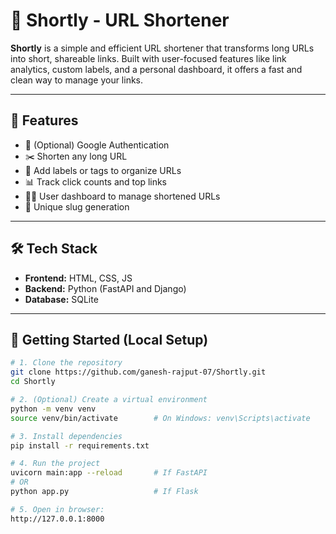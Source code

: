 # 🔗 Shortly - URL Shortener

**Shortly** is a simple and efficient URL shortener that transforms long URLs into short, shareable links. Built with user-focused features like link analytics, custom labels, and a personal dashboard, it offers a fast and clean way to manage your links.

---

## 🚀 Features

- 🔐 (Optional) Google Authentication
- ✂️ Shorten any long URL
- 🧾 Add labels or tags to organize URLs
- 📊 Track click counts and top links
- 🧑‍💻 User dashboard to manage shortened URLs
- 🔗 Unique slug generation

---

## 🛠️ Tech Stack

- **Frontend:** HTML, CSS, JS
- **Backend:** Python (FastAPI and Django)
- **Database:** SQLite
---

## 🧪 Getting Started (Local Setup)

```bash
# 1. Clone the repository
git clone https://github.com/ganesh-rajput-07/Shortly.git
cd Shortly

# 2. (Optional) Create a virtual environment
python -m venv venv
source venv/bin/activate        # On Windows: venv\Scripts\activate

# 3. Install dependencies
pip install -r requirements.txt

# 4. Run the project
uvicorn main:app --reload       # If FastAPI
# OR
python app.py                   # If Flask

# 5. Open in browser:
http://127.0.0.1:8000
